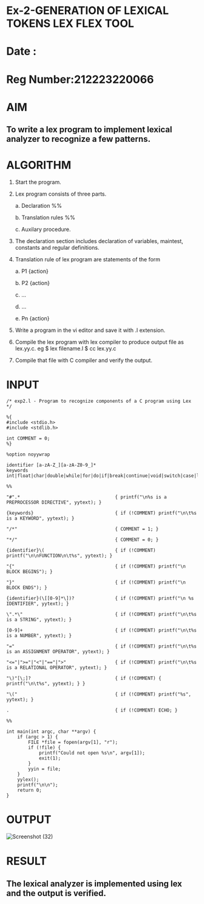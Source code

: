 # Ex-2-GENERATION OF LEXICAL TOKENS LEX FLEX TOOL
# Date :
# Reg Number:212223220066
# AIM
## To write a lex program to implement lexical analyzer to recognize a few patterns.
# ALGORITHM

1.	Start the program.

2.	Lex program consists of three parts.

     a.	Declaration %%

     b.	Translation rules %%

     c.	Auxilary procedure.

3.	The declaration section includes declaration of variables, maintest, constants and regular definitions.
4.	Translation rule of lex program are statements of the form

    a.	P1 {action}

    b.	P2 {action}

    c.	…

    d.	…

    e.	Pn {action}

5.	Write a program in the vi editor and save it with .l extension.

6.	Compile the lex program with lex compiler to produce output file as lex.yy.c. eg $ lex filename.l $ cc lex.yy.c
7.	Compile that file with C compiler and verify the output.

# INPUT
```
/* exp2.l - Program to recognize components of a C program using Lex */

%{
#include <stdio.h>
#include <stdlib.h>

int COMMENT = 0;
%}

%option noyywrap

identifier [a-zA-Z_][a-zA-Z0-9_]*
keywords int|float|char|double|while|for|do|if|break|continue|void|switch|case|long|struct|const|typedef|return|else|goto

%%

"#".*                                   { printf("\n%s is a PREPROCESSOR DIRECTIVE", yytext); }

{keywords}                              { if (!COMMENT) printf("\n\t%s is a KEYWORD", yytext); }

"/*"                                    { COMMENT = 1; }

"*/"                                    { COMMENT = 0; }

{identifier}\(                          { if (!COMMENT) printf("\n\nFUNCTION\n\t%s", yytext); }

"{"                                     { if (!COMMENT) printf("\n BLOCK BEGINS"); }

"}"                                     { if (!COMMENT) printf("\n BLOCK ENDS"); }

{identifier}(\[[0-9]*\])?               { if (!COMMENT) printf("\n %s IDENTIFIER", yytext); }

\".*\"                                  { if (!COMMENT) printf("\n\t%s is a STRING", yytext); }

[0-9]+                                  { if (!COMMENT) printf("\n\t%s is a NUMBER", yytext); }

"="                                     { if (!COMMENT) printf("\n\t%s is an ASSIGNMENT OPERATOR", yytext); }

"<="|">="|"<"|"=="|">"                  { if (!COMMENT) printf("\n\t%s is a RELATIONAL OPERATOR", yytext); }

"\)"[\;]?                               { if (!COMMENT) { printf("\n\t%s", yytext); } }

"\("                                    { if (!COMMENT) printf("%s", yytext); }

.                                       { if (!COMMENT) ECHO; }

%%

int main(int argc, char **argv) {
    if (argc > 1) {
        FILE *file = fopen(argv[1], "r");
        if (!file) {
            printf("Could not open %s\n", argv[1]);
            exit(1);
        }
        yyin = file;
    }
    yylex();
    printf("\n\n");
    return 0;
}
```
# OUTPUT


![Screenshot (32)](https://github.com/user-attachments/assets/70d9ff6a-4d72-4319-9a1b-4ed89524942c)
# RESULT
## The lexical analyzer is implemented using lex and the output is verified.
